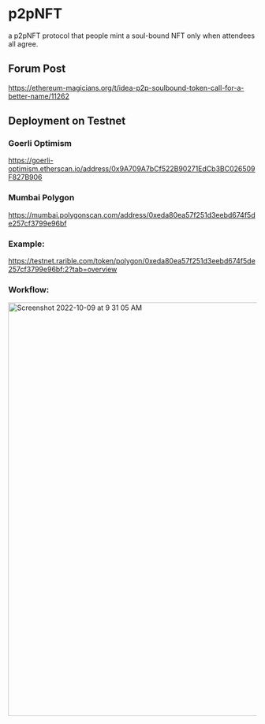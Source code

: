 # p2pNFT
a p2pNFT protocol that people mint a soul-bound NFT only when attendees all agree.


## Forum Post
https://ethereum-magicians.org/t/idea-p2p-soulbound-token-call-for-a-better-name/11262


## Deployment on Testnet

### Goerli Optimism
https://goerli-optimism.etherscan.io/address/0x9A709A7bCf522B90271EdCb3BC026509F827B906


### Mumbai Polygon
https://mumbai.polygonscan.com/address/0xeda80ea57f251d3eebd674f5de257cf3799e96bf


### Example:
https://testnet.rarible.com/token/polygon/0xeda80ea57f251d3eebd674f5de257cf3799e96bf:2?tab=overview


### Workflow:
<img width="839" alt="Screenshot 2022-10-09 at 9 31 05 AM" src="https://user-images.githubusercontent.com/16856703/194762549-8c7c88cc-6db2-48d1-9ee9-5a17244d6354.png">
